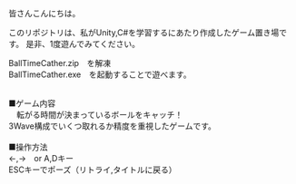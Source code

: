 皆さんこんにちは。

このリポジトリは、私がUnity,C#を学習するにあたり作成したゲーム置き場です。
是非、1度遊んでみてください。

BallTimeCather.zip　を解凍 <br>
BallTimeCather.exe　を起動することで遊べます。<br>
<br>

■ゲーム内容<br>
　転がる時間が決まっているボールをキャッチ！<br>
  3Wave構成でいくつ取れるか精度を重視したゲームです。<br>
<br>
■操作方法<br>
←,→　or A,Dキー<br>
ESCキーでポーズ（リトライ,タイトルに戻る）<br>
